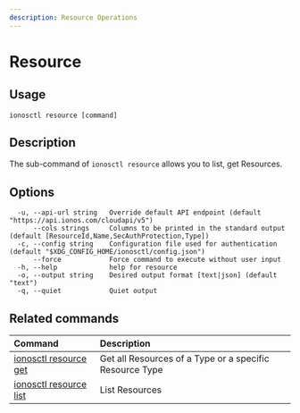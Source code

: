 ```yaml
---
description: Resource Operations
---
```


# Resource

## Usage

```text
ionosctl resource [command]
```

## Description

The sub-command of `ionosctl resource` allows you to list, get Resources.

## Options

```text
  -u, --api-url string   Override default API endpoint (default "https://api.ionos.com/cloudapi/v5")
      --cols strings     Columns to be printed in the standard output (default [ResourceId,Name,SecAuthProtection,Type])
  -c, --config string    Configuration file used for authentication (default "$XDG_CONFIG_HOME/ionosctl/config.json")
      --force            Force command to execute without user input
  -h, --help             help for resource
  -o, --output string    Desired output format [text|json] (default "text")
  -q, --quiet            Quiet output
```

## Related commands

| Command | Description |
| :--- | :--- |
| [ionosctl resource get](get.md) | Get all Resources of a Type or a specific Resource Type |
| [ionosctl resource list](list.md) | List Resources |

